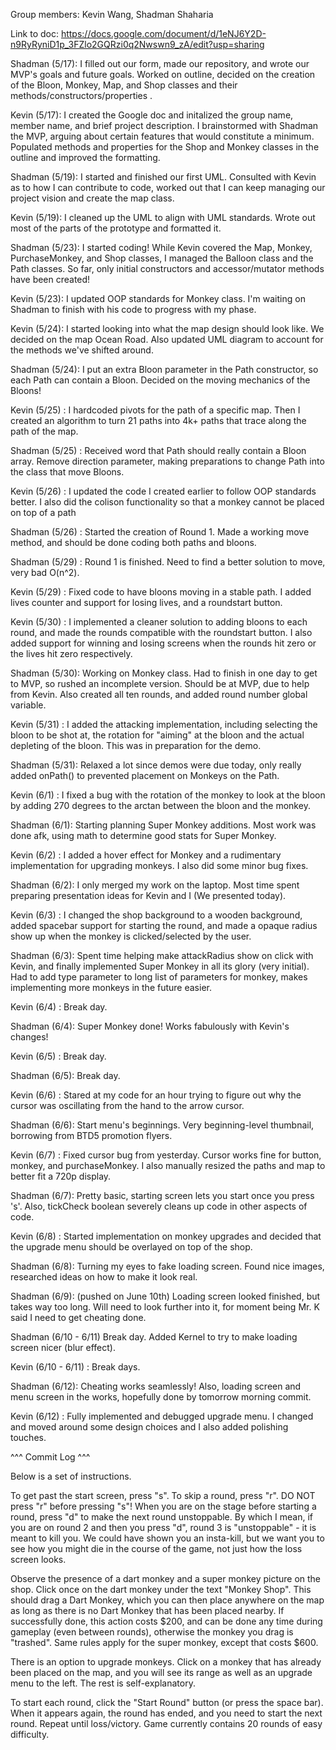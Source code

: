 Group members: Kevin Wang, Shadman Shaharia

Link to doc: https://docs.google.com/document/d/1eNJ6Y2D-n9RyRyniD1p_3FZlo2GQRzi0q2Nwswn9_zA/edit?usp=sharing

Shadman (5/17): I filled out our form, made our repository, and wrote our MVP's goals and future goals. Worked on outline, decided on the creation of the Bloon, Monkey, Map, and Shop classes and their methods/constructors/properties .

Kevin (5/17): I created the Google doc and initalized the group name, member name, and brief project description. I brainstormed with Shadman the MVP, arguing about certain features that would constitute a minimum. Populated methods and properties for the Shop and Monkey classes in the outline and improved the formatting.

Shadman (5/19): I started and finished our first UML. Consulted with Kevin as to how I can contribute to code, worked out that I can keep managing our project vision and create the map class.

Kevin (5/19): I cleaned up the UML to align with UML standards. Wrote out most of the parts of the prototype and formatted it.

Shadman (5/23): I started coding! While Kevin covered the Map, Monkey, PurchaseMonkey, and Shop classes, I managed the Balloon class and the Path classes. So far, only initial constructors and accessor/mutator methods have been created!

Kevin (5/23): I updated OOP standards for Monkey class. I'm waiting on Shadman to finish with his code to progress with my phase.


Kevin (5/24): I started looking into what the map design should look like. We decided on the map Ocean Road. Also updated UML diagram to account for the methods we've shifted around.

Shadman (5/24): I put an extra Bloon parameter in the Path constructor, so each Path can contain a Bloon. Decided on the moving mechanics of the Bloons!

Kevin (5/25) : I hardcoded pivots for the path of a specific map. Then I created an algorithm to turn 21 paths into 4k+ paths that trace along the path of the map.

Shadman (5/25) : Received word that Path should really contain a Bloon array. Remove direction parameter, making preparations to change Path into the class that move Bloons.

Kevin (5/26) : I updated the code I created earlier to follow OOP standards better. I also did the colison functionality so that a monkey cannot be placed on top of a path

Shadman (5/26) : Started the creation of Round 1. Made a working move method, and should be done coding both paths and bloons.


Shadman (5/29) : Round 1 is finished. Need to find a better solution to move, very bad O(n^2).

Kevin (5/29) : Fixed code to have bloons moving in a stable path. I added lives counter and support for losing lives, and a roundstart button.

Kevin (5/30) : I implemented a cleaner solution to adding bloons to each round, and made the rounds compatible with the roundstart button. I also added support for winning and losing screens when the rounds hit zero or the lives hit zero respectively.

Shadman (5/30): Working on Monkey class. Had to finish in one day to get to MVP, so rushed an incomplete version. Should be at MVP, due to help from Kevin. Also created all ten rounds, and added round number global variable.

Kevin (5/31) : I added the attacking implementation, including selecting the bloon to be shot at, the rotation for "aiming" at the bloon and the actual depleting of the bloon. This was in preparation for the demo.

Shadman (5/31): Relaxed a lot since demos were due today, only really added onPath() to prevented placement on Monkeys on the Path.

Kevin (6/1) : I fixed a bug with the rotation of the monkey to look at the bloon by adding 270 degrees to the arctan between the bloon and the monkey.

Shadman (6/1): Starting planning Super Monkey additions. Most work was done afk, using math to determine good stats for Super Monkey.

Kevin (6/2) : I added a hover effect for Monkey and a rudimentary implementation for upgrading monkeys. I also did some minor bug fixes.

Shadman (6/2): I only merged my work on the laptop. Most time spent preparing presentation ideas for Kevin and I (We presented today).

Kevin (6/3) : I changed the shop background to a wooden background, added spacebar support for starting the round, and made a opaque radius show up when the monkey is clicked/selected by the user.

Shadman (6/3): Spent time helping make attackRadius show on click with Kevin, and finally implemented Super Monkey in all its glory (very initial). Had to add type parameter to long list of parameters for monkey, makes implementing more monkeys in the future easier.

Kevin (6/4) : Break day.

Shadman (6/4): Super Monkey done! Works fabulously with Kevin's changes!

Kevin (6/5) : Break day.

Shadman (6/5): Break day.

Kevin (6/6) : Stared at my code for an hour trying to figure out why the cursor was oscillating from the hand to the arrow cursor.

Shadman (6/6): Start menu's beginnings. Very beginning-level thumbnail, borrowing from BTD5 promotion flyers.

Kevin (6/7) : Fixed cursor bug from yesterday. Cursor works fine for button, monkey, and purchaseMonkey. I also manually resized the paths and map to better fit a 720p display.

Shadman (6/7): Pretty basic, starting screen lets you start once you press 's'. Also, tickCheck boolean severely cleans up code in other aspects of code.

Kevin (6/8) : Started implementation on monkey upgrades and decided that the upgrade menu should be overlayed on top of the shop.

Shadman (6/8): Turning my eyes to fake loading screen. Found nice images, researched ideas on how to make it look real.

Shadman (6/9): (pushed on June 10th) Loading screen looked finished, but takes way too long. Will need to look further into it, for moment being Mr. K said I need to get cheating done.

Shadman (6/10 - 6/11) Break day. Added Kernel to try to make loading screen nicer (blur effect).

Kevin (6/10 - 6/11) : Break days.

Shadman (6/12): Cheating works seamlessly! Also, loading screen and menu screen in the works, hopefully done by tomorrow morning commit.

Kevin (6/12) : Fully implemented and debugged upgrade menu. I changed and moved around some design choices and I also added polishing touches.

^^^ Commit Log ^^^

Below is a set of instructions.

To get past the start screen, press "s". To skip a round, press "r". DO NOT press "r" before pressing "s"! When you are on the
stage before starting a round, press "d" to make the next round unstoppable. By which I mean, if you are on round 2 and then you press "d", round 3 is "unstoppable" - it is meant to kill you. We could have shown you an insta-kill, but we want you to see how you might die in the course of the game, not just how the loss screen looks.

Observe the presence of a dart monkey and a super monkey picture on the shop. Click once on the dart monkey under the text "Monkey Shop". This should drag a Dart Monkey, which you can then place anywhere on the map as long as there is no Dart Monkey that has been placed nearby. If successfully done, this action costs $200, and can be done any time during gameplay (even between rounds), otherwise the monkey you drag is "trashed". Same rules apply for the super monkey, except that costs $600.

There is an option to upgrade monkeys. Click on a monkey that has already been placed on the map, and you will see its range as well as an upgrade menu to the left. The rest is self-explanatory.

To start each round, click the "Start Round" button (or press the space bar). When it appears again, the round has ended, and you need to start the next round. Repeat until loss/victory. Game currently contains 20 rounds of easy difficulty.
